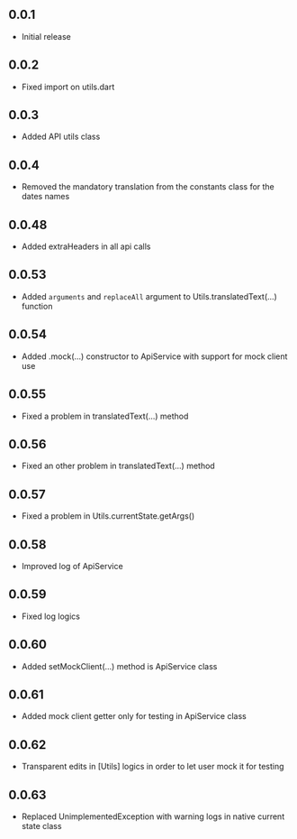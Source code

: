 ## 0.0.1

* Initial release

## 0.0.2

* Fixed import on utils.dart

## 0.0.3

* Added API utils class

## 0.0.4

* Removed the mandatory translation from the constants class for the dates names

## 0.0.48

* Added extraHeaders in all api calls

## 0.0.53
* Added `arguments` and `replaceAll` argument to Utils.translatedText(...) function

## 0.0.54
* Added .mock(...) constructor to ApiService with support for mock client use

## 0.0.55
* Fixed a problem in translatedText(...) method

## 0.0.56
* Fixed an other problem in translatedText(...) method

## 0.0.57
* Fixed a problem in Utils.currentState.getArgs()

## 0.0.58
* Improved log of ApiService

## 0.0.59
* Fixed log logics

## 0.0.60
* Added setMockClient(...) method is ApiService class

## 0.0.61
* Added mock client getter only for testing in ApiService class

## 0.0.62
* Transparent edits in [Utils] logics in order to let user mock it for testing

## 0.0.63
* Replaced UnimplementedException with warning logs in native current state class